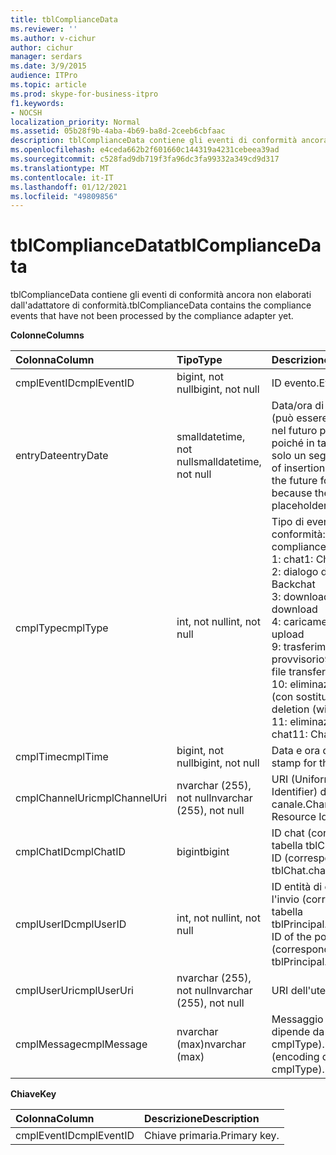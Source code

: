 ```yaml
---
title: tblComplianceData
ms.reviewer: ''
ms.author: v-cichur
author: cichur
manager: serdars
ms.date: 3/9/2015
audience: ITPro
ms.topic: article
ms.prod: skype-for-business-itpro
f1.keywords:
- NOCSH
localization_priority: Normal
ms.assetid: 05b28f9b-4aba-4b69-ba8d-2ceeb6cbfaac
description: tblComplianceData contiene gli eventi di conformità ancora non elaborati dall'adattatore di conformità.
ms.openlocfilehash: e4ceda662b2f601660c144319a4231cebeea39ad
ms.sourcegitcommit: c528fad9db719f3fa96dc3fa99332a349cd9d317
ms.translationtype: MT
ms.contentlocale: it-IT
ms.lasthandoff: 01/12/2021
ms.locfileid: "49809856"
---
```

# <a name="tblcompliancedata"></a><span data-ttu-id="c7843-103">tblComplianceData</span><span class="sxs-lookup"><span data-stu-id="c7843-103">tblComplianceData</span></span>
 
<span data-ttu-id="c7843-104">tblComplianceData contiene gli eventi di conformità ancora non elaborati dall'adattatore di conformità.</span><span class="sxs-lookup"><span data-stu-id="c7843-104">tblComplianceData contains the compliance events that have not been processed by the compliance adapter yet.</span></span>
  
<span data-ttu-id="c7843-105">**Colonne**</span><span class="sxs-lookup"><span data-stu-id="c7843-105">**Columns**</span></span>

|<span data-ttu-id="c7843-106">**Colonna**</span><span class="sxs-lookup"><span data-stu-id="c7843-106">**Column**</span></span>|<span data-ttu-id="c7843-107">**Tipo**</span><span class="sxs-lookup"><span data-stu-id="c7843-107">**Type**</span></span>|<span data-ttu-id="c7843-108">**Descrizione**</span><span class="sxs-lookup"><span data-stu-id="c7843-108">**Description**</span></span>|
|:-----|:-----|:-----|
|<span data-ttu-id="c7843-109">cmplEventID</span><span class="sxs-lookup"><span data-stu-id="c7843-109">cmplEventID</span></span>  <br/> |<span data-ttu-id="c7843-110">bigint, not null</span><span class="sxs-lookup"><span data-stu-id="c7843-110">bigint, not null</span></span>  <br/> |<span data-ttu-id="c7843-111">ID evento.</span><span class="sxs-lookup"><span data-stu-id="c7843-111">Event ID.</span></span>  <br/> |
|<span data-ttu-id="c7843-112">entryDate</span><span class="sxs-lookup"><span data-stu-id="c7843-112">entryDate</span></span>  <br/> |<span data-ttu-id="c7843-113">smalldatetime, not null</span><span class="sxs-lookup"><span data-stu-id="c7843-113">smalldatetime, not null</span></span>  <br/> |<span data-ttu-id="c7843-114">Data/ora di inserimento (può essere molto lontana nel futuro per cmplType=9, poiché in tal caso la voce è solo un segnaposto).</span><span class="sxs-lookup"><span data-stu-id="c7843-114">Time of insertion (may be far in the future for cmplType=9 because the entry is just a placeholder in that case).</span></span>  <br/> |
|<span data-ttu-id="c7843-115">cmplType</span><span class="sxs-lookup"><span data-stu-id="c7843-115">cmplType</span></span>  <br/> |<span data-ttu-id="c7843-116">int, not null</span><span class="sxs-lookup"><span data-stu-id="c7843-116">int, not null</span></span>  <br/> | <span data-ttu-id="c7843-117">Tipo di evento di conformità:</span><span class="sxs-lookup"><span data-stu-id="c7843-117">Type of compliance event:</span></span> <br/>  <span data-ttu-id="c7843-118">1: chat</span><span class="sxs-lookup"><span data-stu-id="c7843-118">1: Chat</span></span> <br/>  <span data-ttu-id="c7843-119">2: dialogo della chat</span><span class="sxs-lookup"><span data-stu-id="c7843-119">2: Backchat</span></span> <br/>  <span data-ttu-id="c7843-120">3: download di file</span><span class="sxs-lookup"><span data-stu-id="c7843-120">3: File download</span></span> <br/>  <span data-ttu-id="c7843-121">4: caricamento di file</span><span class="sxs-lookup"><span data-stu-id="c7843-121">4: File upload</span></span> <br/>  <span data-ttu-id="c7843-122">9: trasferimento file provvisorio</span><span class="sxs-lookup"><span data-stu-id="c7843-122">9: Provisional file transfer</span></span> <br/>  <span data-ttu-id="c7843-123">10: eliminazione della chat (con sostituzione)</span><span class="sxs-lookup"><span data-stu-id="c7843-123">10: Chat deletion (with replace)</span></span> <br/>  <span data-ttu-id="c7843-124">11: eliminazione della chat</span><span class="sxs-lookup"><span data-stu-id="c7843-124">11: Chat purging</span></span> <br/> |
|<span data-ttu-id="c7843-125">cmplTime</span><span class="sxs-lookup"><span data-stu-id="c7843-125">cmplTime</span></span>  <br/> |<span data-ttu-id="c7843-126">bigint, not null</span><span class="sxs-lookup"><span data-stu-id="c7843-126">bigint, not null</span></span>  <br/> |<span data-ttu-id="c7843-127">Data e ora dell'evento.</span><span class="sxs-lookup"><span data-stu-id="c7843-127">Time stamp for the event.</span></span>  <br/> |
|<span data-ttu-id="c7843-128">cmplChannelUri</span><span class="sxs-lookup"><span data-stu-id="c7843-128">cmplChannelUri</span></span>  <br/> |<span data-ttu-id="c7843-129">nvarchar (255), not null</span><span class="sxs-lookup"><span data-stu-id="c7843-129">nvarchar (255), not null</span></span>  <br/> |<span data-ttu-id="c7843-130">URI (Uniform Resource Identifier) del canale.</span><span class="sxs-lookup"><span data-stu-id="c7843-130">Channel Uniform Resource Identifier (URI).</span></span>  <br/> |
|<span data-ttu-id="c7843-131">cmplChatID</span><span class="sxs-lookup"><span data-stu-id="c7843-131">cmplChatID</span></span>  <br/> |<span data-ttu-id="c7843-132">bigint</span><span class="sxs-lookup"><span data-stu-id="c7843-132">bigint</span></span>  <br/> |<span data-ttu-id="c7843-133">ID chat (corrispondente alla tabella tblChat.chatId).</span><span class="sxs-lookup"><span data-stu-id="c7843-133">Chat ID (corresponding to tblChat.chatId table).</span></span>  <br/> |
|<span data-ttu-id="c7843-134">cmplUserID</span><span class="sxs-lookup"><span data-stu-id="c7843-134">cmplUserID</span></span>  <br/> |<span data-ttu-id="c7843-135">int, not null</span><span class="sxs-lookup"><span data-stu-id="c7843-135">int, not null</span></span>  <br/> |<span data-ttu-id="c7843-136">ID entità di chi effettua l'invio (corrispondente alla tabella tblPrincipal.prinID).</span><span class="sxs-lookup"><span data-stu-id="c7843-136">Principal ID of the poster (corresponding to tblPrincipal.prinID table).</span></span>  <br/> |
|<span data-ttu-id="c7843-137">cmplUserUri</span><span class="sxs-lookup"><span data-stu-id="c7843-137">cmplUserUri</span></span>  <br/> |<span data-ttu-id="c7843-138">nvarchar (255), not null</span><span class="sxs-lookup"><span data-stu-id="c7843-138">nvarchar (255), not null</span></span>  <br/> |<span data-ttu-id="c7843-139">URI dell'utente.</span><span class="sxs-lookup"><span data-stu-id="c7843-139">User URI.</span></span>  <br/> |
|<span data-ttu-id="c7843-140">cmplMessage</span><span class="sxs-lookup"><span data-stu-id="c7843-140">cmplMessage</span></span>  <br/> |<span data-ttu-id="c7843-141">nvarchar (max)</span><span class="sxs-lookup"><span data-stu-id="c7843-141">nvarchar (max)</span></span>  <br/> |<span data-ttu-id="c7843-142">Messaggio (la codifica dipende da cmplType).</span><span class="sxs-lookup"><span data-stu-id="c7843-142">Message (encoding depends on cmplType).</span></span>  <br/> |
   
<span data-ttu-id="c7843-143">**Chiave**</span><span class="sxs-lookup"><span data-stu-id="c7843-143">**Key**</span></span>

|<span data-ttu-id="c7843-144">**Colonna**</span><span class="sxs-lookup"><span data-stu-id="c7843-144">**Column**</span></span>|<span data-ttu-id="c7843-145">**Descrizione**</span><span class="sxs-lookup"><span data-stu-id="c7843-145">**Description**</span></span>|
|:-----|:-----|
|<span data-ttu-id="c7843-146">cmplEventID</span><span class="sxs-lookup"><span data-stu-id="c7843-146">cmplEventID</span></span>  <br/> |<span data-ttu-id="c7843-147">Chiave primaria.</span><span class="sxs-lookup"><span data-stu-id="c7843-147">Primary key.</span></span>  <br/> |
   

